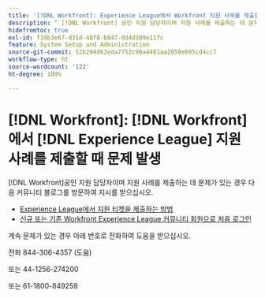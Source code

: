 ```yaml
---
title: '[!DNL Workfront]: Experience League에서 Workfront 지원 사례를 제출할 때 문제 발생'
description: “ [!DNL Workfront] 공인 지원 담당자이며 지원 사례를 제출하는 데 문제가 있는 경우 아래 번호로 전화하여 도움을 받으십시오.”
hidefromtoc: true
exl-id: f19b3e67-d31d-48f8-b847-dd4d309e11fc
feature: System Setup and Administration
source-git-commit: 52b204d63eda7752c90a4481aa2050e695cd4cc7
workflow-type: ht
source-wordcount: '122'
ht-degree: 100%

---
```


# [!DNL Workfront]: [!DNL Workfront]에서 [!DNL Experience League] 지원 사례를 제출할 때 문제 발생

[!DNL Workfront]공인 지원 담당자이며 지원 사례를 제출하는 데 문제가 있는 경우 다음 커뮤니티 블로그를 방문하여 지시를 받으십시오.

* [Experience League에서 지원 티켓을 제출하는 방법](https://experienceleaguecommunities.adobe.com/t5/workfront-blogs/how-to-submit-a-support-ticket-on-experience-league/ba-p/461737)
* [신규 또는 기존 Workfront Experience League 커뮤니티 회원으로 처음 로그인](https://experienceleaguecommunities.adobe.com/t5/workfront-blogs/logging-in-for-the-first-time-as-a-new-or-existing-workfront/ba-p/461472)

계속 문제가 있는 경우 아래 번호로 전화하여 도움을 받으십시오.

전화 844-306-4357 (도움)

또는 44-1256-274200

또는 61-1800-849259
